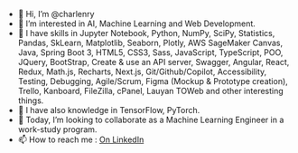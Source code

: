 - 👋 Hi, I’m @charlenry
- 👀 I’m interested in AI, Machine Learning and Web Development.
- 🌱 I have skills in Jupyter Notebook, Python, NumPy, SciPy, Statistics, Pandas, SkLearn, Matplotlib, Seaborn, Plotly, AWS SageMaker Canvas, Java, Spring Boot 3, HTML5, CSS3, Sass, JavaScript, TypeScript, POO, JQuery, BootStrap, Create & use an API server, Swagger, Angular, React, Redux, Math.js, Recharts, Next.js, Git/Github/Copilot, Accessibility, Testing, Debugging, Agile/Scrum, Figma (Mockup & Prototype creation), Trello, Kanboard, FileZilla, cPanel, Lauyan TOWeb and other interesting things.
- 🌱 I have also knowledge in TensorFlow, PyTorch.
- 💞️ Today, I’m looking to collaborate as a Machine Learning Engineer in a work-study program.
- 📫 How to reach me : [On LinkedIn](https://www.linkedin.com/in/charles-henri-saint-mars)

<!---
charlenry/charlenry is a ✨ special ✨ repository because its `README.md` (this file) appears on your GitHub profile.
You can click the Preview link to take a look at your changes.
--->
